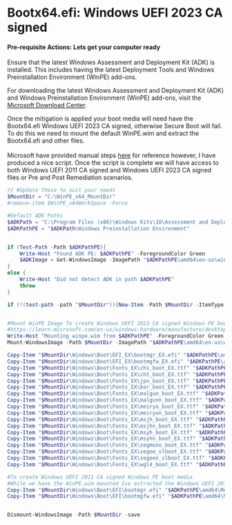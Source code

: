 # Bootx64.efi: Windows UEFI 2023 CA signed

#### Pre-requisite Actions: Lets get your computer ready

Ensure that the latest Windows Assessment and Deployment Kit (ADK) is installed. This includes having the latest Deployment Tools and Windows Preinstallation Environment (WinPE) add-ons.

For downloading the latest Windows Assessment and Deployment Kit (ADK) and Windows Preinstallation Environment (WinPE) add-ons, visit the [Microsoft Download Center](https://docs.microsoft.com/en-us/windows-hardware/get-started/adk-install).

Once the mitigation is applied your boot media will need have the Bootx64.efi Windows UEFI 2023 CA signed, otherwise Secure Boot will fail. To do this we need to mount the default WinPE.wim and extract the Bootx64.efi and other files. \
\
Microsoft have provided manual steps [here](https://www.blogger.com/u/2/blog/post/edit/4452544758446808584/3047872265304644681) for reference however, I have produced a nice script. Once the script is complete we will have access to both Windows UEFI 2011 CA signed and Windows UEFI 2023 CA signed files or Pre and Post Remediation scenarios.

```powershell
// #Update these to suit your needs
$MountDir = "C:\WinPE_x64_MountDir"
#remove-item $WinPE_x64WorkSpace -Force

#Default ADK Paths
$ADKPath = "C:\Program Files (x86)\Windows Kits\10\Assessment and Deployment Kit"
$ADKPathPE = "$ADKPath\Windows Preinstallation Environment"


if (Test-Path -Path $ADKPathPE){
    Write-Host "Found ADK PE: $ADKPathPE" -ForegroundColor Green
    $ADKImage = Get-WindowsImage -ImagePath "$ADKPathPE\amd64\en-us\winpe.wim" -Index 1
}
else {
    Write-Host "Did not detect ADK in path $ADKPathPE"
    throw
}

if (!(test-path -path "$MountDir")){New-Item -Path $MountDir -ItemType Directory | Out-Null}


#Mount WinPE Image To create Windows UEFI 2023 CA signed Windows PE boot media
#https://learn.microsoft.com/en-us/windows-hardware/manufacture/desktop/winpe-create-usb-bootable-drive?view=windows-11
Write-Host "Mounting winpe.wim from $ADKPathPE" -ForegroundColor Green
Mount-WindowsImage -Path $MountDir -ImagePath "$ADKPathPE\amd64\en-us\winpe.wim" -Index 1 | out-null

Copy-Item "$MountDir\Windows\Boot\EFI_EX\bootmgr_EX.efi" "$ADKPathPE\amd64\Media\bootmgr.efi" -Force -Verbose
Copy-Item "$MountDir\Windows\Boot\EFI_EX\bootmgfw_EX.efi" "$ADKPathPE\amd64\Media\EFI\Boot\bootx64.efi" -Force -Verbose
Copy-Item "$MountDir\Windows\Boot\Fonts_EX\chs_boot_EX.ttf" "$ADKPathPE\amd64\Media\EFI\Microsoft\Boot\Fonts\chs_boot.ttf" -Force -Verbose
Copy-Item "$MountDir\Windows\Boot\Fonts_EX\cht_boot_EX.ttf" "$ADKPathPE\amd64\Media\EFI\Microsoft\Boot\Fonts\cht_boot.ttf" -Force -Verbose
Copy-Item "$MountDir\Windows\Boot\Fonts_EX\jpn_boot_EX.ttf" "$ADKPathPE\amd64\Media\EFI\Microsoft\Boot\Fonts\jpn_boot.ttf" -Force -Verbose
Copy-Item "$MountDir\Windows\Boot\Fonts_EX\kor_boot_EX.ttf" "$ADKPathPE\amd64\Media\EFI\Microsoft\Boot\Fonts\kor_boot.ttf" -Force -Verbose
Copy-Item "$MountDir\Windows\Boot\Fonts_EX\malgun_boot_EX.ttf" "$ADKPathPE\amd64\Media\EFI\Microsoft\Boot\Fonts\malgun_boot.ttf" -Force -Verbose
Copy-Item "$MountDir\Windows\Boot\Fonts_EX\malgunn_boot_EX.ttf" "$ADKPathPE\amd64\Media\EFI\Microsoft\Boot\Fonts\malgunn_boot.ttf" -Force -Verbose
Copy-Item "$MountDir\Windows\Boot\Fonts_EX\meiryo_boot_EX.ttf" "$ADKPathPE\amd64\Media\EFI\Microsoft\Boot\Fonts\meiryo_boot.ttf" -Force -Verbose
Copy-Item "$MountDir\Windows\Boot\Fonts_EX\meiryon_boot_EX.ttf" "$ADKPathPE\amd64\Media\EFI\Microsoft\Boot\Fonts\meiryon_boot.ttf" -Force -Verbose
Copy-Item "$MountDir\Windows\Boot\Fonts_EX\msjh_boot_EX.ttf" "$ADKPathPE\amd64\Media\EFI\Microsoft\Boot\Fonts\msjh_boot.ttf" -Force -Verbose
Copy-Item "$MountDir\Windows\Boot\Fonts_EX\msjhn_boot_EX.ttf" "$ADKPathPE\amd64\Media\EFI\Microsoft\Boot\Fonts\msjhn_boot.ttf" -Force -Verbose
Copy-Item "$MountDir\Windows\Boot\Fonts_EX\msyh_boot_EX.ttf" "$ADKPathPE\amd64\Media\EFI\Microsoft\Boot\Fonts\msyh_boot.ttf" -Force -Verbose
Copy-Item "$MountDir\Windows\Boot\Fonts_EX\msyhn_boot_EX.ttf" "$ADKPathPE\amd64\Media\EFI\Microsoft\Boot\Fonts\msyhn_boot.ttf" -Force -Verbose
Copy-Item "$MountDir\Windows\Boot\Fonts_EX\segmono_boot_EX.ttf" "$ADKPathPE\amd64\Media\EFI\Microsoft\Boot\Fonts\segmono_boot.ttf" -Force -Verbose
Copy-Item "$MountDir\Windows\Boot\Fonts_EX\segoe_slboot_EX.ttf" "$ADKPathPE\amd64\Media\EFI\Microsoft\Boot\Fonts\segoe_slboot.ttf" -Force -Verbose
Copy-Item "$MountDir\Windows\Boot\Fonts_EX\segoen_slboot_EX.ttf" "$ADKPathPE\amd64\Media\EFI\Microsoft\Boot\Fonts\segoen_slboot.ttf" -Force -Verbose
Copy-Item "$MountDir\Windows\Boot\Fonts_EX\wgl4_boot_EX.ttf" "$ADKPathPE\amd64\Media\EFI\Microsoft\Boot\Fonts\wgl4_boot.ttf" -Force -Verbose

#To create Windows UEFI 2011 CA signed Windows PE boot media
#While we have the WinPE.wim mounted Ive extracted the Windows UEFI 2011 CA signed files to easily use in future. 
Copy-Item "$MountDir\Windows\Boot\EFI\bootmgr.efi" "$ADKPathPE\amd64\Media\bootmgr.efi.2011" -Force -Verbose
Copy-Item "$MountDir\Windows\Boot\EFI\bootmgfw.efi" "$ADKPathPE\amd64\Media\EFI\Boot\bootx64.efi.2011" -Force -Verbose


Dismount-WindowsImage -Path $MountDir -save
```

